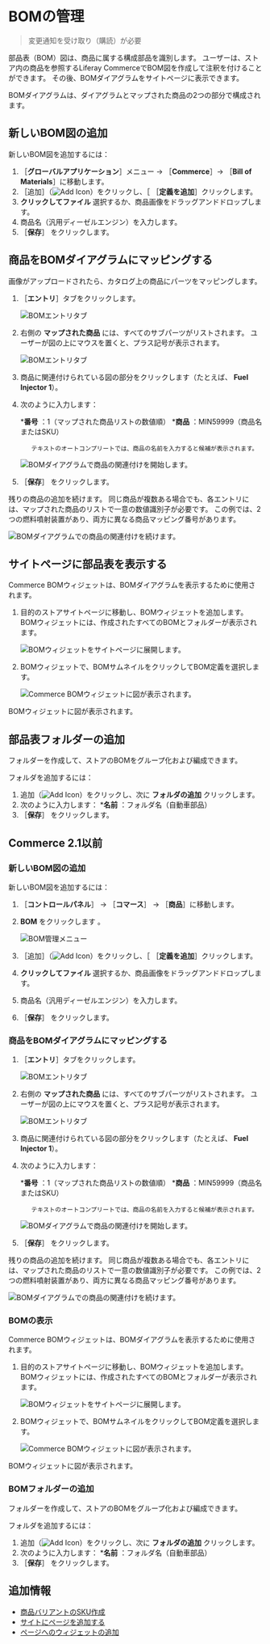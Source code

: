 # BOMの管理

> 変更通知を受け取り（購読）が必要

部品表（BOM）図は、商品に属する構成部品を識別します。 ユーザーは、ストア内の商品を参照するLiferay CommerceでBOM図を作成して注釈を付けることができます。 その後、BOMダイアグラムをサイトページに表示できます。

BOMダイアグラムは、ダイアグラムとマップされた商品の2つの部分で構成されます。

## 新しいBOM図の追加

新しいBOM図を追加するには：

1. ［**グローバルアプリケーション**］メニュー &rarr; ［**Commerce**］&rarr; ［**Bill of Materials**］に移動します。
1. ［追加］（![Add Icon](../../../images/icon-add.png)）をクリックし、［ ［**定義を追加**］クリックします。
1. **クリックしてファイル** 選択するか、商品画像をドラッグアンドドロップします。
1. 商品名（汎用ディーゼルエンジン）を入力します。
1. ［**保存**］ をクリックします。

## 商品をBOMダイアグラムにマッピングする

画像がアップロードされたら、カタログ上の商品にパーツをマッピングします。

1. ［**エントリ**］タブをクリックします。

    ![BOMエントリタブ](./managing-boms/images/02.png)

1. 右側の **マップされた商品** には、すべてのサブパーツがリストされます。 ユーザーが図の上にマウスを置くと、プラス記号が表示されます。

    ![BOMエントリタブ](./managing-boms/images/03.png)

1. 商品に関連付けられている図の部分をクリックします（たとえば、 **Fuel Injector 1**）。

1. 次のように入力します：

    ***番号** ：1（マップされた商品リストの数値順）
    ***商品** ：MIN59999（商品名またはSKU）

      ```tip::
         テキストのオートコンプリートでは、商品の名前を入力すると候補が表示されます。
      ```

    ![BOMダイアグラムで商品の関連付けを開始します。](./managing-boms/images/04.png)

1. ［**保存**］ をクリックします。

残りの商品の追加を続けます。 同じ商品が複数ある場合でも、各エントリには、マップされた商品のリストで一意の数値識別子が必要です。 この例では、2つの燃料噴射装置があり、両方に異なる商品マッピング番号があります。

![BOMダイアグラムでの商品の関連付けを続けます。](./managing-boms/images/05.png)

## サイトページに部品表を表示する

Commerce BOMウィジェットは、BOMダイアグラムを表示するために使用されます。

1. 目的のストアサイトページに移動し、BOMウィジェットを追加します。 BOMウィジェットには、作成されたすべてのBOMとフォルダーが表示されます。

    ![BOMウィジェットをサイトページに展開します。](./managing-boms/images/06.png)

1. BOMウィジェットで、BOMサムネイルをクリックしてBOM定義を選択します。

    ![Commerce BOMウィジェットに図が表示されます。](./managing-boms/images/07.png)

BOMウィジェットに図が表示されます。

## 部品表フォルダーの追加

フォルダーを作成して、ストアのBOMをグループ化および編成できます。

フォルダを追加するには：

1. 追加（![Add Icon](../../../images/icon-add.png)）をクリックし、次に **フォルダの追加** クリックします。
1. 次のように入力します：
    ***名前** ：フォルダ名（自動車部品）
1. ［**保存**］ をクリックします。

## Commerce 2.1以前

### 新しいBOM図の追加

新しいBOM図を追加するには：

1. ［**コントロールパネル**］ → ［**コマース**］ → ［**商品**］に移動します。
1. **BOM** をクリックします 。

    ![BOM管理メニュー](./managing-boms/images/01.png)

1. ［追加］（![Add Icon](../../../images/icon-add.png)）をクリックし、［ ［**定義を追加**］クリックします。
1. **クリックしてファイル** 選択するか、商品画像をドラッグアンドドロップします。
1. 商品名（汎用ディーゼルエンジン）を入力します。
1. ［**保存**］ をクリックします。

### 商品をBOMダイアグラムにマッピングする

1. ［**エントリ**］タブをクリックします。

    ![BOMエントリタブ](./managing-boms/images/02.png)

1. 右側の **マップされた商品** には、すべてのサブパーツがリストされます。 ユーザーが図の上にマウスを置くと、プラス記号が表示されます。

    ![BOMエントリタブ](./managing-boms/images/03.png)

1. 商品に関連付けられている図の部分をクリックします（たとえば、 **Fuel Injector 1**）。

1. 次のように入力します：

    ***番号** ：1（マップされた商品リストの数値順）
    ***商品** ：MIN59999（商品名またはSKU）

      ```tip::
         テキストのオートコンプリートでは、商品の名前を入力すると候補が表示されます。
      ```

    ![BOMダイアグラムで商品の関連付けを開始します。](./managing-boms/images/04.png)

1. ［**保存**］ をクリックします。

残りの商品の追加を続けます。 同じ商品が複数ある場合でも、各エントリには、マップされた商品のリストで一意の数値識別子が必要です。 この例では、2つの燃料噴射装置があり、両方に異なる商品マッピング番号があります。

![BOMダイアグラムでの商品の関連付けを続けます。](./managing-boms/images/05.png)

### BOMの表示

Commerce BOMウィジェットは、BOMダイアグラムを表示するために使用されます。

1. 目的のストアサイトページに移動し、BOMウィジェットを追加します。 BOMウィジェットには、作成されたすべてのBOMとフォルダーが表示されます。

    ![BOMウィジェットをサイトページに展開します。](./managing-boms/images/06.png)

1. BOMウィジェットで、BOMサムネイルをクリックしてBOM定義を選択します。

    ![Commerce BOMウィジェットに図が表示されます。](./managing-boms/images/07.png)

BOMウィジェットに図が表示されます。

### BOMフォルダーの追加

フォルダーを作成して、ストアのBOMをグループ化および編成できます。

フォルダを追加するには：

1. 追加（![Add Icon](../../../images/icon-add.png)）をクリックし、次に **フォルダの追加** クリックします。
1. 次のように入力します：
    ***名前** ：フォルダ名（自動車部品）
1. ［**保存**］ をクリックします。

## 追加情報

* [商品バリアントのSKU作成](./creating-skus-for-product-variants.md)
* [サイトにページを追加する](https://learn.liferay.com/dxp/latest/ja/site-building/creating-pages/adding-pages/adding-a-page-to-a-site.html)
* [ページへのウィジェットの追加](https://learn.liferay.com/dxp/latest/ja/site-building/creating-pages/using-widget-pages/adding-widgets-to-a-page.html)
